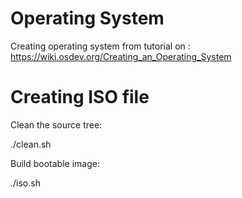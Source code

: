 # Operating System
Creating operating system from tutorial on : https://wiki.osdev.org/Creating_an_Operating_System

# Creating ISO file

Clean the source tree:

./clean.sh

Build bootable image:

./iso.sh